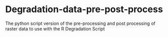 # Degradation-data-pre-post-process
The python script version of the pre-processing and post processing of raster data to use with the R Degradation Script
